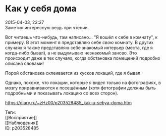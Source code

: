 Как у себя дома
================

   
 2015-04-03, 23:37   
  Заметил интересную вещь при чтении.   
   
 Вот читаешь что-нибудь, там написано... "Я вошёл к себе в комнату", к примеру. В этот момент я представляю себе  *свою*  комнату. В других случаях я также представляю себе знакомый интерьер (места, где я когда-либо бывал), а не выдумываю незнакомый заново. Это происходит даже в тех случаях, когда обстановка помещений подробно описана словами!   
   
 Порой обстановка склеивается из кусков локаций, где я бывал.   
   
 Однако, похоже, что локации, которые я видел только на фотографиях, в мозгу приравниваются к посещённым (хотя фотографии должны быть подробными и показывать локацию со всех сторон).   
    
 <https://diary.ru/~zHz00/p203528485_kak-u-sebya-doma.htm>   
   
 Теги:   
 [[Восприятие]]   
 [[Наблюдения]]   
 ID: p203528485